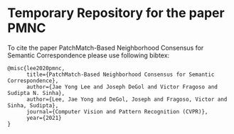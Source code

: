 # Temporary Repository for the paper PMNC
To cite the paper PatchMatch-Based Neighborhood Consensus for Semantic Correspondence
please use following bibtex:
```
@misc{lee2020pmnc,
      title={PatchMatch-Based Neighborhood Consensus for Semantic Correspondence}, 
      author={Jae Yong Lee and Joseph DeGol and Victor Fragoso and Sudipta N. Sinha},
      author={Lee, Jae Yong and DeGol, Joseph and Fragoso, Victor and Sinha, Sudipta},
      journal={Computer Vision and Pattern Recognition (CVPR)},
      year={2021}
}
```
